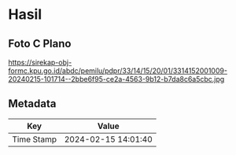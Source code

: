 # Hasil

## Foto C Plano

https://sirekap-obj-formc.kpu.go.id/abdc/pemilu/pdpr/33/14/15/20/01/3314152001009-20240215-101714--2bbe6f95-ce2a-4563-9b12-b7da8c6a5cbc.jpg


## Metadata

| Key        | Value               |
| ---------- | ------------------- |
| Time Stamp | 2024-02-15 14:01:40 |



